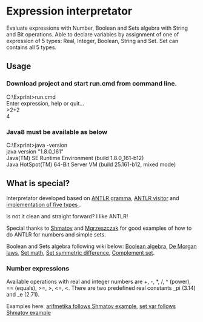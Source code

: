 # Expression interpretator

Evaluate expressions with Number, Boolean and Sets algebra with String and Bit operations. Able to declare variables by assignment of one of expression of 5 types: Real, Integer, Boolean, String and Set. Set can contains all 5 types.

## Usage

### Download project and start run.cmd from command line.
C:\ExprInt>run.cmd<br/>
Enter expression, help or quit...<br/>
\>2+2<br/>
4

### Java8 must be available as below

C:\ExprInt>java -version<br/>
java version "1.8.0_161"<br/>
Java(TM) SE Runtime Environment (build 1.8.0_161-b12)<br/>
Java HotSpot(TM) 64-Bit Server VM (build 25.161-b12, mixed mode)<br/>

## What is special?

Interpretator developed based on [ANTLR gramma](https://github.com/serhioms/ExprInt/blob/master/gramma/CalcSet.g4), [ANTLR visitor](https://github.com/serhioms/ExprInt/blob/master/src/main/java/org/exprint/antlr/EvalVisitor.java) and [implementation of five types ](https://github.com/serhioms/ExprInt/tree/master/src/main/java/org/exprint/type).

Is not it clean and straight forward? I like ANTLR!

Special thanks to [Shmatov](https://github.com/shmatov/antlr4-calculator) and [Mgrzeszczak](https://github.com/mgrzeszczak/set-calculator) for good examples of how to do ANTLR for numbers and simple sets.

Boolean and Sets algebra following wiki below: [Boolean algebra](https://en.wikipedia.org/wiki/Boolean_algebra), [De Morgan laws](https://en.wikipedia.org/wiki/De_Morgan%27s_laws), [Set math](https://en.wikipedia.org/wiki/Set_(mathematics)), [Set symmetric difference](https://en.wikipedia.org/wiki/Symmetric_difference), [Complement set](https://en.wikipedia.org/wiki/Complement_(set_theory)).

### Number expressions
Available operations with real and integer numbers are +, -, *, /, ^ (power), == (equals), >=, >, <=, <.
There are two predefined real constants _pi (3.14) and  _e (2.71).

Examples here: [arifmetika follows Shmatov example](https://github.com/serhioms/ExprInt/blob/master/data/numarifmetika.txt), [set var follows Shmatov example](https://github.com/serhioms/ExprInt/blob/master/data/setvar.txt)



